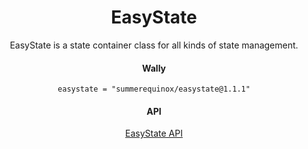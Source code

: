 <div align="center">

# EasyState
EasyState is a state container class for all kinds of state management.

#### Wally
`easystate = "summerequinox/easystate@1.1.1"`

#### API
[EasyState API](https://summerequinox.github.io/EasyState/)

</div>
